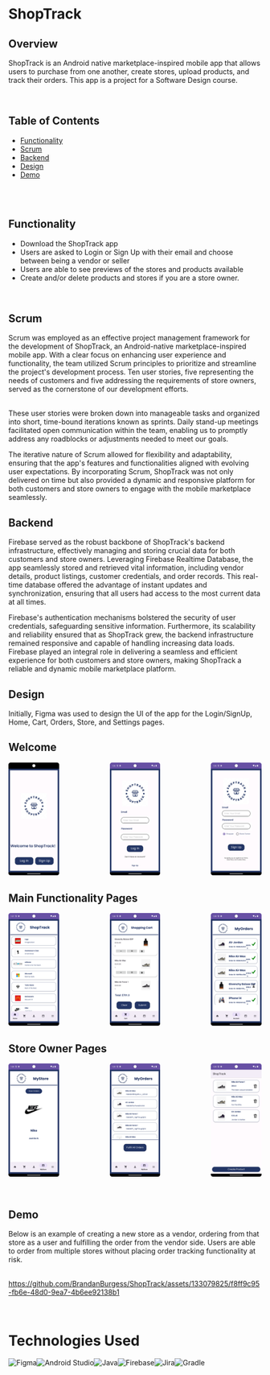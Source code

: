 # ShopTrack

## Overview
ShopTrack is an Android native marketplace-inspired mobile app that allows users to purchase from one another, create stores, upload products, and track their orders. This app is a project for a Software Design course.

</br>

## Table of Contents
- [Functionality](#functionality)
- [Scrum](#the-approach)
- [Backend](#backend)
- [Design](#design)
- [Demo](#Demo)

</br>
</br>






## Functionality

- Download the ShopTrack app
- Users are asked to Login or Sign Up with their email and choose between being a vendor or seller
- Users are able to see previews of the stores and products available
- Create and/or delete products and stores if you are a store owner.

</br>


## Scrum
Scrum was employed as an effective project management framework for the development of ShopTrack, an Android-native marketplace-inspired mobile app. With a clear focus on enhancing user experience and functionality, the team utilized Scrum principles to prioritize and streamline the project's development process. Ten user stories, five representing the needs of customers and five addressing the requirements of store owners, served as the cornerstone of our development efforts.

<br>
These user stories were broken down into manageable tasks and organized into short, time-bound iterations known as sprints. Daily stand-up meetings facilitated open communication within the team, enabling us to promptly address any roadblocks or adjustments needed to meet our goals. 
<br>

The iterative nature of Scrum allowed for flexibility and adaptability, ensuring that the app's features and functionalities aligned with evolving user expectations. By incorporating Scrum, ShopTrack was not only delivered on time but also provided a dynamic and responsive platform for both customers and store owners to engage with the mobile marketplace seamlessly.
</br>

## Backend

Firebase served as the robust backbone of ShopTrack's backend infrastructure, effectively managing and storing crucial data for both customers and store owners. Leveraging Firebase Realtime Database, the app seamlessly stored and retrieved vital information, including vendor details, product listings, customer credentials, and order records. This real-time database offered the advantage of instant updates and synchronization, ensuring that all users had access to the most current data at all times. 
<br>

Firebase's authentication mechanisms bolstered the security of user credentials, safeguarding sensitive information. Furthermore, its scalability and reliability ensured that as ShopTrack grew, the backend infrastructure remained responsive and capable of handling increasing data loads. Firebase played an integral role in delivering a seamless and efficient experience for both customers and store owners, making ShopTrack a reliable and dynamic mobile marketplace platform.

## Design
Initially, Figma was used to design the UI of the app for the Login/SignUp, Home, Cart, Orders, Store, and Settings pages.

<h2>Welcome</h2>
<p align="center">
<img src="images/Welcome.png" align="left" height=20% width=20% alt="Start Page"> 
<img src="images/Login.png" height=40% width=20% alt="Login Page"> 
<img src="images/SignUp.png" align="right" height=40% width=20% alt="SignUp">
</p>

<h2>Main Functionality Pages</h2>
<p align="center">
<img src="images/Home.png" align="left" height=40% width=20% alt="Home Page"> 
<img src="images/Cart.png" height=40% width=20% alt="Cart Page"> 
<img src="images/Orders.png" align="right" height=40% width=20% alt="Order Page">
</p>

<h2>Store Owner Pages</h2>
<p align="center">
<img src="images/MyStore1.png" align="left" height=40% width=20% alt="MyStore"> 
<img src="images/MyOrdersOwner.png" height=40% width=20% alt="Owner Orders"> 
<img src="images/ProductManagement.png" align="right" height=40% width=20% alt="Product Management">
</p>


</br>

## Demo
Below is an example of creating a new store as a vendor, ordering from that store as a user and fulfilling the order from the vendor side. Users are able to order from multiple stores without placing order tracking functionality at risk. <br>
<br>

https://github.com/BrandanBurgess/ShopTrack/assets/133079825/f8ff9c95-fb6e-48d0-9ea7-4b6ee92138b1



</br>

<h1>Technologies Used</h1>

![Figma](https://img.shields.io/badge/figma-%23F24E1E.svg?style=for-the-badge&logo=figma&logoColor=white)![Android Studio](https://img.shields.io/badge/Android%20Studio-3DDC84.svg?style=for-the-badge&logo=android-studio&logoColor=white)![Java](https://img.shields.io/badge/java-%23ED8B00.svg?style=for-the-badge&logo=openjdk&logoColor=white)![Firebase](https://img.shields.io/badge/Firebase-039BE5?style=for-the-badge&logo=Firebase&logoColor=white)![Jira](https://img.shields.io/badge/jira-%230A0FFF.svg?style=for-the-badge&logo=jira&logoColor=white)![Gradle](https://img.shields.io/badge/Gradle-02303A.svg?style=for-the-badge&logo=Gradle&logoColor=white)
